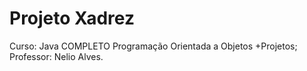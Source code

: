 # Projeto Xadrez

Curso: Java COMPLETO Programação Orientada a Objetos +Projetos;  
Professor: Nelio Alves.
